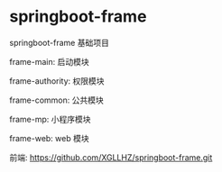 # springboot-frame
springboot-frame 基础项目

frame-main:   启动模块

frame-authority:   权限模块

frame-common:   公共模块

frame-mp:   小程序模块

frame-web:   web 模块

前端: https://github.com/XGLLHZ/springboot-frame.git


